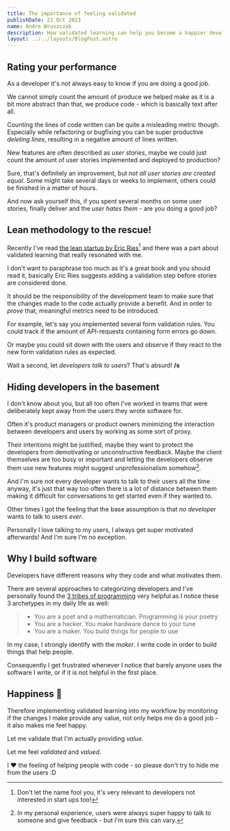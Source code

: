 ```yaml
---
title: The importance of feeling validated
publishDate: 21 Oct 2023
name: Andre Wruszczak
description: How validated learning can help you become a happier developer
layout: ../../layouts/BlogPost.astro
---
```


## **Rating your performance**

As a developer it's not always easy to know if you are doing a good job.

We cannot simply count the amount of produce we helped make as it is a bit more abstract than that, we produce code - which is basically text after all.

Counting the lines of code written can be quite a misleading metric though. 
Especially while refactoring or bugfixing you can be super productive _deleting lines_, resulting in a negative amount of lines written.

New features are often described as _user stories_, maybe we could just count the amount of user stories implemented and deployed to production?

Sure, that's definitely an improvement, but *not all user stories are created equal*. Some might take several days or weeks to implement, others could be finished in a matter of hours. 

And now ask yourself this, if you spent several months on some user stories, finally deliver and the *user hates them* - are you doing a good job?


## **Lean methodology to the rescue!**

Recently I've read [the lean startup by Eric Ries](http://theleanstartup.com/)[^lean] and there was a part about validated learning that really resonated with me.

I don't want to paraphrase too much as it's a great book and you should read it, basically Eric Ries suggests adding a validation step before stories are considered done.

It should be the responsibility of the development team to make sure that the changes made to the code actually provide a benefit.
And in order to _prove_ that, meaningful metrics need to be introduced.

For example, let's say you implemented several form validation rules.
You could track if the amount of API-requests containing form errors go down.

Or maybe you could sit down with the users and observe if they react to the new form validation rules as expected.

Wait a second, let _developers talk to users_? That's absurd! **/s**

## **Hiding developers in the basement**  

I don't know about you, but all too often I've worked in teams that were deliberately kept away from the users they wrote software for. 

Often it's product managers or product owners minimizing the interaction between developers and users by working as some sort of proxy. 

Their intentions might be justified, maybe they want to protect the developers from demotivating or unconstructive feedback. Maybe the client themselves are too busy or important and letting the developers observe them use new features might suggest unprofessionalism somehow[^unprofessionalism].

And I'm sure not every developer wants to talk to their users all the time anyway, it's just that way too often there is a lot of distance between them making it difficult for conversations to get started even if they wanted to. 

Other times I got the feeling that the base assumption is that _no developer_ wants to talk to users _ever_.

Personally I love talking to my users, I always get super motivated afterwards! And I'm sure I'm no exception.

## **Why I build software**

Developers have different reasons why they code and what motivates them.

There are several approaches to categorizing developers and I've personally found the [3 tribes of programming](https://josephg.com/blog/3-tribes/) very helpful as I notice these 3 archetypes in my daily life as well:

> - You are a poet and a mathematician. Programming is your poetry
> - You are a hacker. You make hardware dance to your tune
> - You are a maker. You build things for people to use

In my case, I strongly identify with the _maker_. I write code in order to build things that help people.

Consequently I get frustrated whenever I notice that barely anyone uses the software I write, or if it is not helpful in the first place.

## **Happiness 🌈**

Therefore implementing validated learning into my workflow by monitoring if the changes I make provide any value, not only helps me do a good job - it also makes me feel happy.

Let me validate that I'm actually providing _value_.

Let me feel _validated_ and _valued_.

I ❤ the feeling of helping people with code - so please don't try to hide me from the users :D


[^lean]: Don't let the name fool you, it's very relevant to developers not interested in start ups too!
[^unprofessionalism]: In my personal experience, users were always super happy to talk to someone and give feedback - but I'm sure this can vary.